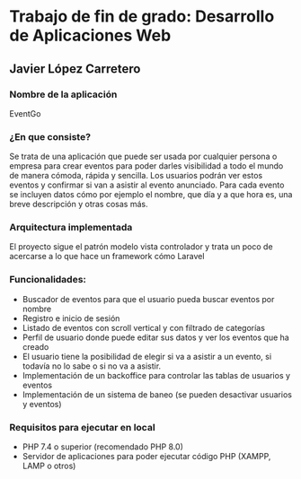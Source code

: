 # Trabajo de fin de grado: Desarrollo de Aplicaciones Web
## Javier López Carretero

### Nombre de la aplicación
EventGo

### ¿En que consiste?
Se trata de una aplicación que puede ser usada por cualquier persona o empresa para crear eventos para poder darles visibilidad
a todo el mundo de manera cómoda, rápida y sencilla. Los usuarios podrán ver estos eventos y confirmar si van a asistir al evento
anunciado. Para cada evento se incluyen datos cómo por ejemplo el nombre, que día y a que hora es, una breve descripción y otras
cosas más.

### Arquitectura implementada
El proyecto sigue el patrón modelo vista controlador y trata un poco de acercarse a lo que hace un framework cómo Laravel

### Funcionalidades:
- Buscador de eventos para que el usuario pueda buscar eventos por nombre
- Registro e inicio de sesión
- Listado de eventos con scroll vertical y con filtrado de categorías
- Perfil de usuario donde puede editar sus datos y ver los eventos que ha creado
- El usuario tiene la posibilidad de elegir si va a asistir a un evento, si todavía no lo sabe o si no va a asistir.
- Implementación de un backoffice para controlar las tablas de usuarios y eventos
- Implementación de un sistema de baneo (se pueden desactivar usuarios y eventos)

### Requisitos para ejecutar en local
- PHP 7.4 o superior (recomendado PHP 8.0)
- Servidor de aplicaciones para poder ejecutar código PHP (XAMPP, LAMP o otros)
